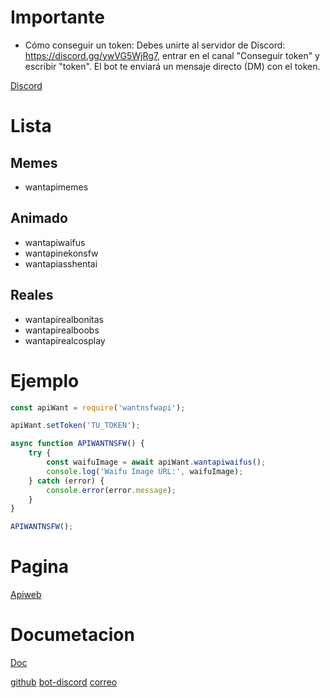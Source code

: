 # Importante
 - Cómo conseguir un token: Debes unirte al servidor de Discord: https://discord.gg/ywVG5WjRg7, entrar en el canal "Conseguir token" y escribir "token". El bot te enviará un mensaje directo (DM) con el token.
 
 [Discord](https://discord.gg/ywVG5WjRg7)

# Lista
 ## Memes
 * wantapimemes
 ## Animado
 * wantapiwaifus
 * wantapinekonsfw
 * wantapiasshentai
 ## Reales
 * wantapirealbonitas
 * wantapirealboobs
 * wantapirealcosplay

 # Ejemplo

```js
const apiWant = require('wantnsfwapi');

apiWant.setToken('TU_TOKEN');

async function APIWANTNSFW() {
    try {
        const waifuImage = await apiWant.wantapiwaifus();
        console.log('Waifu Image URL:', waifuImage);
    } catch (error) {
        console.error(error.message);
    }
}

APIWANTNSFW();
```

# Pagina
[Apiweb](https://apiwant.xyz/)

# Documetacion
[Doc](https://doc.apiwant.xyz/)

[github](https://github.com/AleiStudio)  [bot-discord](https://discord.com/oauth2/authorize?client_id=1083889866955309106&permissions=8&scope=bot%20) [correo](dksiao352@gmail.com)